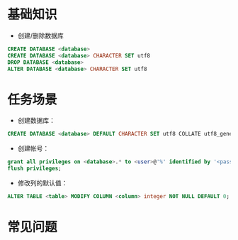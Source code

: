 # 基础知识
* 创建/删除数据库
```sql
CREATE DATABASE <database>
CREATE DATABASE <database> CHARACTER SET utf8
DROP DATABASE <database>
ALTER DATABASE <database> CHARACTER SET utf8
```

# 任务场景
* 创建数据库：
```sql
CREATE DATABASE <database> DEFAULT CHARACTER SET utf8 COLLATE utf8_general_ci;
```

* 创建帐号：
```sql
grant all privileges on <database>.* to <user>@'%' identified by '<password>';
flush privileges;
```

* 修改列的默认值：
```sql
ALTER TABLE <table> MODIFY COLUMN <column> integer NOT NULL DEFAULT 0;
```

# 常见问题
